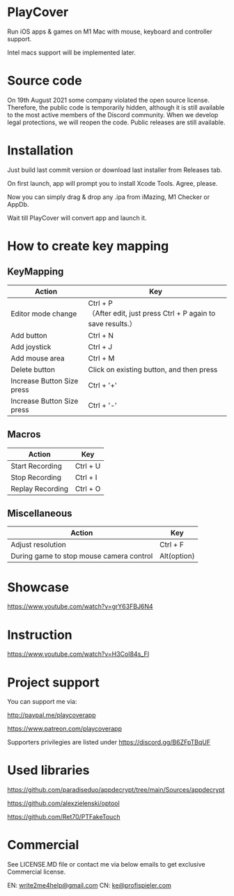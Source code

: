 # PlayCover
Run iOS apps & games on M1 Mac with mouse, keyboard and controller support.

Intel macs support will be implemented later.

# Source code

On 19th August 2021 some company violated the open source license. Therefore, the public code is temporarily hidden, although it is still available to the most active members of the Discord community. When we develop legal protections, we will reopen the code. Public releases are still available.

# Installation

Just build last commit version or download last installer from Releases tab.

On first launch, app will prompt you to install Xcode Tools. Agree, please.

Now you can simply drag & drop any .ipa from iMazing, M1 Checker or AppDb.

Wait till PlayCover will convert app and launch it.

# How to create key mapping

## KeyMapping
| Action | Key |
| - | - |
| Editor mode change  | Ctrl + P<br>（After edit, just press Ctrl + P again to save results.） |
| Add button | Ctrl + N |
| Add joystick | Ctrl + J  |
| Add mouse area  | Ctrl + M |
| Delete button | Click on existing button, and then press |
| Increase Button Size press | Ctrl + '+' |
| Increase Button Size press | Ctrl + '-' |


## Macros
| Action | Key |
| - | - |
| Start Recording | Ctrl + U |
| Stop Recording | Ctrl + I |
| Replay Recording | Ctrl + O  |

## Miscellaneous
| Action | Key |
| - | - |
| Adjust resolution | Ctrl + F |
| During game to stop mouse camera control | Alt(option) |

# Showcase

https://www.youtube.com/watch?v=grY63FBJ6N4

# Instruction

https://www.youtube.com/watch?v=H3CoI84s_FI

# Project support

You can support me via:

http://paypal.me/playcoverapp

https://www.patreon.com/playcoverapp

Supporters privilegies are listed under https://discord.gg/B6ZFpTBqUF

# Used libraries

https://github.com/paradiseduo/appdecrypt/tree/main/Sources/appdecrypt

https://github.com/alexzielenski/optool

https://github.com/Ret70/PTFakeTouch

# Commercial

See LICENSE.MD file or contact me via below emails to get exclusive Commercial license.

EN: write2me4help@gmail.com
CN: ke@profispieler.com
